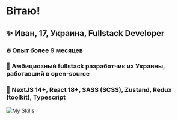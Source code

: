 # Вітаю!

## ✨ Иван, 17, Украина, Fullstack Developer
### 🔥 Опыт более 9 месяцев
### 💠 Амбициозный fullstack разработчик из Украины, работавший в open-source
### 💫 NextJS 14+, React 18+, SASS (SCSS), Zustand, Redux (toolkit), Typescript

[![My Skills](https://skillicons.dev/icons?i=html,css,js,scss,react,ts,nodejs,express,mongodb,redux,next,docker,figma,firebase,vite,webpack,yarn,tailwind&theme=light)](https://skillicons.dev)
